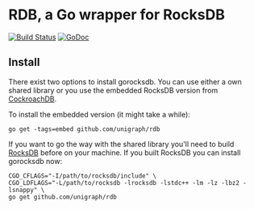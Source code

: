 # RDB, a Go wrapper for RocksDB

[![Build Status](https://travis-ci.org/tecbot/gorocksdb.png)](https://travis-ci.org/tecbot/gorocksdb) [![GoDoc](https://godoc.org/github.com/tecbot/gorocksdb?status.png)](http://godoc.org/github.com/tecbot/gorocksdb)

## Install

There exist two options to install gorocksdb.
You can use either a own shared library or you use the embedded RocksDB version from [CockroachDB](https://github.com/cockroachdb/c-rocksdb).

To install the embedded version (it might take a while):

    go get -tags=embed github.com/unigraph/rdb

If you want to go the way with the shared library you'll need to build
[RocksDB](https://github.com/facebook/rocksdb) before on your machine.
If you built RocksDB you can install gorocksdb now:

    CGO_CFLAGS="-I/path/to/rocksdb/include" \
    CGO_LDFLAGS="-L/path/to/rocksdb -lrocksdb -lstdc++ -lm -lz -lbz2 -lsnappy" \
    go get github.com/unigraph/rdb
